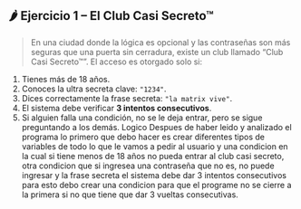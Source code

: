 ## 🌶️ Ejercicio 1 – **El Club Casi Secreto™**

> En una ciudad donde la lógica es opcional y las contraseñas son más seguras que una puerta sin cerradura, existe un club llamado “Club Casi Secreto™”. El acceso es otorgado solo si:
> 
1. Tienes más de 18 años.
2. Conoces la ultra secreta clave: `"1234"`.
3. Dices correctamente la frase secreta: `"la matrix vive"`.
4. El sistema debe verificar **3 intentos consecutivos**.
5. Si alguien falla una condición, no se le deja entrar, pero se sigue preguntando a los demás.
Logico
Despues de haber leido y analizado el programa lo primero que debo hacer es crear diferentes tipos de variables de todo lo que le vamos a pedir al usuario y una condicion en la cual si tiene menos de 18 años no pueda entrar al club casi secreto, otra condicion que si ingresea una contraseña que no es, no puede ingresar y la frase secreta el sistema debe dar 3 intentos consecutivos para esto debo crear una condicion para que el programe no se cierre a la primera si no que tiene que dar 3 vueltas consecutivas. 